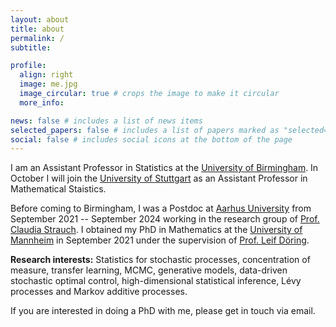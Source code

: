 ```yaml
---
layout: about
title: about
permalink: /
subtitle:

profile:
  align: right
  image: me.jpg
  image_circular: true # crops the image to make it circular
  more_info:

news: false # includes a list of news items
selected_papers: false # includes a list of papers marked as "selected={true}"
social: false # includes social icons at the bottom of the page
---
```


I am an Assistant Professor in Statistics at the [University of Birmingham](https://www.birmingham.ac.uk/schools/mathematics). In October I will join the [University of Stuttgart](https://www.isa.uni-stuttgart.de/en/) as an Assistant Professor in Mathematical Staistics.

Before coming to Birmingham, I was a Postdoc at [Aarhus University](https://math.au.dk/en/) from September 2021 -- September 2024 working in the research group of [Prof. Claudia Strauch](https://ssp.math.uni-heidelberg.de). I obtained my PhD in Mathematics at the [University of Mannheim](https://www.wim.uni-mannheim.de/en/) in September 2021 under the supervision of [Prof. Leif Döring](https://www.wim.uni-mannheim.de/doering/).

<b>Research interests:</b> Statistics for stochastic processes, concentration of measure, transfer learning, MCMC, generative models, data-driven stochastic optimal control, high-dimensional statistical inference, Lévy processes and Markov additive processes.

If you are interested in doing a PhD with me, please get in touch via email.
